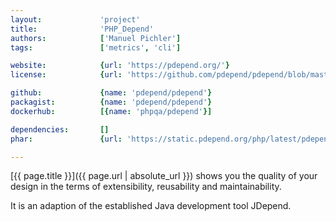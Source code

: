 ```yaml
---
layout:             'project'
title:              'PHP_Depend'
authors:            ['Manuel Pichler']
tags:               ['metrics', 'cli']

website:            {url: 'https://pdepend.org/'}
license:            {url: 'https://github.com/pdepend/pdepend/blob/master/LICENSE', label: 'BSD 3-clause "New" or "Revised" License'}

github:             {name: 'pdepend/pdepend'}
packagist:          {name: 'pdepend/pdepend'}               
dockerhub:          [{name: 'phpqa/pdepend'}]     

dependencies:       []
phar:               {url: 'https://static.pdepend.org/php/latest/pdepend.phar'}

---
```


[{{ page.title }}]({{ page.url | absolute_url }}) shows you the quality of your design in the terms of extensibility, reusability and maintainability.

<!--more--> 

It is an adaption of the established Java development tool JDepend.
